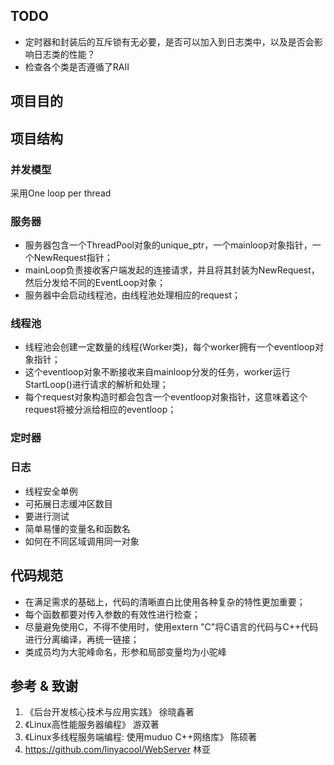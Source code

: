 ## TODO
+ 定时器和封装后的互斥锁有无必要，是否可以加入到日志类中，以及是否会影响日志类的性能？
+ 检查各个类是否遵循了RAII

## 项目目的

## 项目结构
### 并发模型
采用One loop per thread


### 服务器
+ 服务器包含一个ThreadPool对象的unique_ptr，一个mainloop对象指针，一个NewRequest指针；
+ mainLoop负责接收客户端发起的连接请求，并且将其封装为NewRequest，然后分发给不同的EventLoop对象；
+ 服务器中会启动线程池，由线程池处理相应的request；

### 线程池
+ 线程池会创建一定数量的线程(Worker类)，每个worker拥有一个eventloop对象指针；
+ 这个eventloop对象不断接收来自mainloop分发的任务，worker运行StartLoop()进行请求的解析和处理；
+ 每个request对象构造时都会包含一个eventloop对象指针，这意味着这个request将被分派给相应的eventloop；

### 定时器

### 日志
- 线程安全单例
- 可拓展日志缓冲区数目
- 要进行测试
- 简单易懂的变量名和函数名
- 如何在不同区域调用同一对象

## 代码规范
+ 在满足需求的基础上，代码的清晰直白比使用各种复杂的特性更加重要；
+ 每个函数都要对传入参数的有效性进行检查；
+ 尽量避免使用C，不得不使用时，使用extern "C"将C语言的代码与C++代码进行分离编译，再统一链接；
+ 类成员均为大驼峰命名，形参和局部变量均为小驼峰
  
## 参考 & 致谢
1. 《后台开发核心技术与应用实践》                   徐晓鑫著
2. 《Linux高性能服务器编程》                       游双著
3. 《Linux多线程服务端编程: 使用muduo C++网络库》   陈硕著
4.  https://github.com/linyacool/WebServer       林亚        
